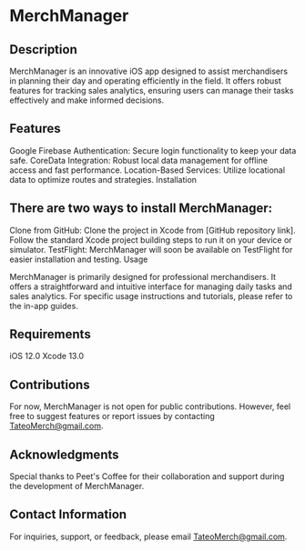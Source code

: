 # MerchManager

## Description

MerchManager is an innovative iOS app designed to assist merchandisers in planning their day and operating efficiently in the field. It offers robust features for tracking sales analytics, ensuring users can manage their tasks effectively and make informed decisions.

## Features

Google Firebase Authentication: Secure login functionality to keep your data safe.
CoreData Integration: Robust local data management for offline access and fast performance.
Location-Based Services: Utilize locational data to optimize routes and strategies.
Installation

## There are two ways to install MerchManager:

Clone from GitHub:
Clone the project in Xcode from [GitHub repository link].
Follow the standard Xcode project building steps to run it on your device or simulator.
TestFlight:
MerchManager will soon be available on TestFlight for easier installation and testing.
Usage

MerchManager is primarily designed for professional merchandisers. It offers a straightforward and intuitive interface for managing daily tasks and sales analytics. For specific usage instructions and tutorials, please refer to the in-app guides.

## Requirements

iOS 12.0
Xcode 13.0

## Contributions

For now, MerchManager is not open for public contributions. However, feel free to suggest features or report issues by contacting TateoMerch@gmail.com.

## Acknowledgments

Special thanks to Peet's Coffee for their collaboration and support during the development of MerchManager.

## Contact Information

For inquiries, support, or feedback, please email TateoMerch@gmail.com.



